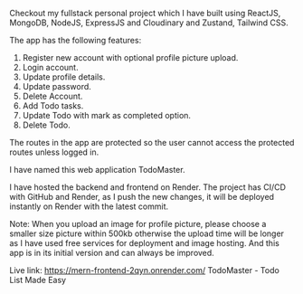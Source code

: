 Checkout my fullstack personal project which I have built using ReactJS, MongoDB, NodeJS, ExpressJS and Cloudinary and Zustand, Tailwind CSS. 
 
The app has the following features:
1. Register new account with optional profile picture upload. 
2. Login account. 
3. Update profile details. 
4. Update password. 
5. Delete Account. 
6. Add Todo tasks. 
7. Update Todo with mark as completed option. 
8. Delete Todo. 
 
The routes in the app are protected so the user cannot access the protected routes unless logged in. 
 
I have named this web application TodoMaster. 
 
I have hosted the backend and frontend on Render. The project has CI/CD with GitHub and Render, as I push the new changes, it will be deployed instantly on Render with the latest commit. 
 
Note: When you upload an image for profile picture, please choose a smaller size picture within 500kb otherwise the upload time will be longer as I have used free services for deployment and image hosting. And this app is in its initial version and can always be improved. 
 
Live link: https://mern-frontend-2qyn.onrender.com/
TodoMaster - Todo List Made Easy
